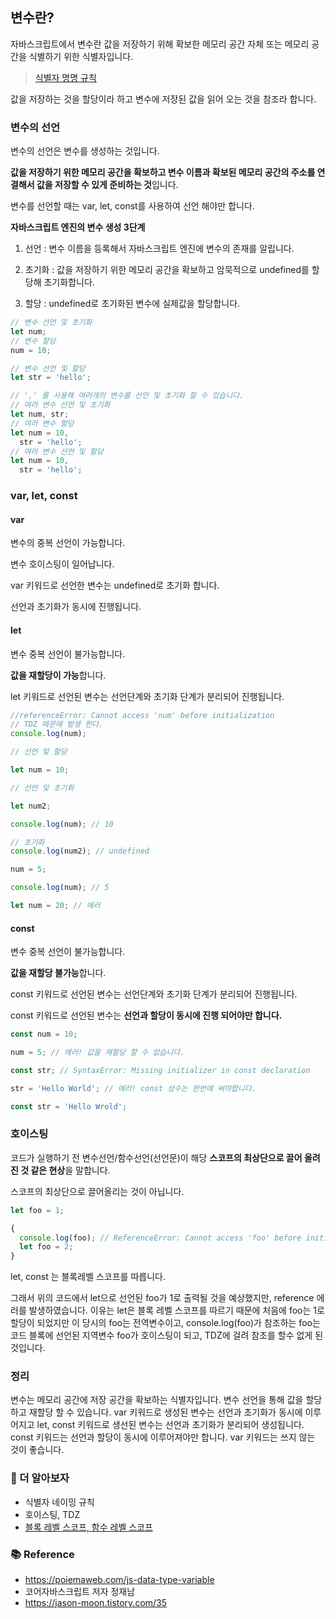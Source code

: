 ## 변수란?

자바스크립트에서 변수란 값을 저장하기 위해 확보한 메모리 공간 자체 또는 메모리 공간을 식별하기 위한 식별자입니다.

> [식별자 명명 규칙](https://jason-moon.tistory.com/35)

값을 저장하는 것을 할당이라 하고 변수에 저장된 값을 읽어 오는 것을 참조라 합니다.

### 변수의 선언

변수의 선언은 변수를 생성하는 것입니다.

**값을 저장하기 위한 메모리 공간을 확보하고 변수 이름과 확보된 메모리 공간의 주소를 연결해서 값을 저장할 수 있게 준비하는 것**입니다.

변수를 선언할 때는 var, let, const를 사용하여 선언 해야만 합니다.

**자바스크립트 엔진의 변수 생성 3단계**

1. 선언 : 변수 이름을 등록해서 자바스크립트 엔진에 변수의 존재를 알립니다.

2. 초기화 : 값을 저장하기 위한 메모리 공간을 확보하고 암묵적으로 undefined를 할당해 초기화합니다.

3. 할당 : undefined로 초기화된 변수에 실제값을 할당합니다.

```js
// 변수 선언 및 초기화
let num;
// 변수 할당
num = 10;

// 변수 선언 및 할당
let str = 'hello';

// ',' 를 사용해 여러개의 변수를 선언 및 초기화 할 수 있습니다.
// 여러 변수 선언 및 초기화
let num, str;
// 여러 변수 할당
let num = 10,
  str = 'hello';
// 여러 변수 선언 및 할당
let num = 10,
  str = 'hello';
```

### var, let, const

#### var

변수의 중복 선언이 가능합니다.

변수 호이스팅이 일어납니다.

var 키워드로 선언한 변수는 undefined로 초기화 합니다.

선언과 초기화가 동시에 진행됩니다.

#### let

변수 중복 선언이 불가능합니다.

**값을 재할당이 가능**합니다.

let 키워드로 선언된 변수는 선언단계와 초기화 단계가 분리되어 진행됩니다.

```js
//referenceError: Cannot access 'num' before initialization
// TDZ 때문에 발생 한다.
console.log(num);

// 선언 및 할당

let num = 10;

// 선언 및 초기화

let num2;

console.log(num); // 10

// 초기화
console.log(num2); // undefined

num = 5;

console.log(num); // 5

let num = 20; // 에러
```

#### const

변수 중복 선언이 불가능합니다.

**값을 재할당 불가능**합니다.

const 키워드로 선언된 변수는 선언단계와 초기화 단계가 분리되어 진행됩니다.

const 키워드로 선언된 변수는 **선언과 할당이 동시에 진행 되어야만 합니다.**

```js
const num = 10;

num = 5; // 에러! 값을 재할당 할 수 없습니다.

const str; // SyntaxError: Missing initializer in const declaration

str = 'Hello World'; // 에러! const 상수는 한번에 써야합니다.

const str = 'Hello Wrold';
```

### 호이스팅

코드가 실행하기 전 변수선언/함수선언(선언문)이 해당 **스코프의 최상단으로 끌어 올려진 것 같은 현상**을 말합니다.

스코프의 최상단으로 끌어올리는 것이 아닙니다.

```js
let foo = 1;

{
  console.log(foo); // ReferenceError: Cannot access 'foo' before initialization
  let foo = 2;
}
```

let, const 는 블록레벨 스코프를 따릅니다.

그래서 위의 코드에서 let으로 선언된 foo가 1로 출력될 것을 예상했지만, reference 에러를 발생하였습니다. 이유는 let은 블록 레벨 스코프를 따르기 때문에 처음에 foo는 1로 할당이 되었지만 이 당시의 foo는 전역변수이고, console.log(foo)가 참조하는 foo는 코드 블록에 선언된 지역변수 foo가 호이스팅이 되고, TDZ에 걸려 참조를 할수 없게 된것입니다.

### 정리

변수는 메모리 공간에 저장 공간을 확보하는 식별자입니다.
변수 선언을 통해 값을 할당하고 재할당 할 수 있습니다.
var 키워드로 생성된 변수는 선언과 초기화가 동시에 이루어지고 let, const 키워드로 생선된 변수는 선언과 초기화가 분리되어 생성됩니다.
const 키워드는 선언과 할당이 동시에 이루어져야만 합니다.
var 키워드는 쓰지 않는 것이 좋습니다.

### 📖 더 알아보자

- 식별자 네이밍 규칙
- 호이스팅, TDZ
- [블록 레벨 스코프, 함수 레벨 스코프](https://github.com/jungks9351/Front-End-Dev/blob/main/JavaScript/2_%EB%B3%80%EC%88%98/%EB%B8%94%EB%A1%9D%20%EB%A0%88%EB%B2%A8%20%EC%8A%A4%EC%BD%94%ED%94%84%2C%20%ED%95%A8%EC%88%98%20%EB%A0%88%EB%B2%A8%20%EC%8A%A4%EC%BD%94%ED%94%84.md)

### 📚 Reference

- https://poiemaweb.com/js-data-type-variable
- 코어자바스크립트 저자 정재남
- https://jason-moon.tistory.com/35
